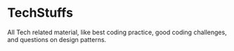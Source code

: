 # TechStuffs
All Tech related material, like best coding practice, good coding challenges, and questions on design patterns.
